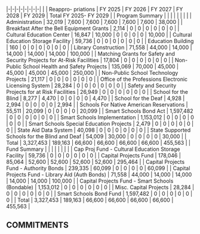 |-|-|-|-|-|-|-|-|
| | Reappro-  priations | FY 2025 | FY 2026 | FY 2027 | FY 2028 | FY 2029 | Total FY 2025- FY  2029 |
| Program Summary | | | | | | | |
| Administration | 32,019 | 7,600 | 7,600 | 7,600 | 7,600 | 7,600 | 38,000 |
| Breakfast After the Bell Equipment Grants | 2,114 | 0 | 0 | 0 | 0 | 0 | 0 |
| Cultural Education Center | 16,847 | 10,000 | 0 | 0 | 0 | 0 | 10,000 |
| Cultural Education Storage Facility | 59,736 | 0 | 0 | 0 | 0 | 0 | 0 |
| Education Building | 160 | 0 | 0 | 0 | 0 | 0 | 0 |
| Library Construction | 71,558 | 44,000 | 14,000 | 14,000 | 14,000 | 14,000 | 100,000 |
| Matching Grants for Safety and Security Projects for At-Risk  Facilities | 17,804 | 0 | 0 | 0 | 0 | 0 | 0 |
| Non-Public School Health and Safety Projects | 135,069 | 70,000 | 45,000 | 45,000 | 45,000 | 45,000 | 250,000 |
| Non-Public School Technology Projects | 21,117 | 0 | 0 | 0 | 0 | 0 | 0 |
| Office of the Professions Electronic Licensing System | 28,284 | 0 | 0 | 0 | 0 | 0 | 0 |
| Safety and Security Projects for at Risk Facilities | 26,949 | 0 | 0 | 0 | 0 | 0 | 0 |
| School for the Blind | 8,277 | 4,470 | 0 | 0 | 0 | 0 | 4,470 |
| School for the Deaf | 4,928 | 2,994 | 0 | 0 | 0 | 0 | 2,994 |
| Schools For Native American Reservations | 55,511 | 20,099 | 0 | 0 | 0 | 0 | 20,099 |
| Smart Schools Bond Act | 1,597,482 | 0 | 0 | 0 | 0 | 0 | 0 |
| Smart Schools Implementation | 1,153,012 | 0 | 0 | 0 | 0 | 0 | 0 |
| Smart Schools Special Education Projects | 2,479 | 0 | 0 | 0 | 0 | 0 | 0 |
| State Aid Data System | 40,098 | 0 | 0 | 0 | 0 | 0 | 0 |
| State Supported Schools for the Blind and Deaf | 54,009 | 30,000 | 0 | 0 | 0 | 0 | 30,000 |
| Total | 3,327,453 | 189,163 | 66,600 | 66,600 | 66,600 | 66,600 | 455,563 |
| Fund Summary | | | | | | | |
| Cap Proj Fund - Cultural Education Storage Facility | 59,736 | 0 | 0 | 0 | 0 | 0 | 0 |
| Capital Projects Fund | 178,046 | 85,064 | 52,600 | 52,600 | 52,600 | 52,600 | 295,464 |
| Capital Projects Fund - Authority Bonds | 239,335 | 60,099 | 0 | 0 | 0 | 0 | 60,099 |
| Capital Projects Fund - Library Aid (Auth Bonds) | 71,558 | 44,000 | 14,000 | 14,000 | 14,000 | 14,000 | 100,000 |
| Capital Projects Fund - Smart Schools (Bondable) | 1,153,012 | 0 | 0 | 0 | 0 | 0 | 0 |
| Misc. Capital Projects | 28,284 | 0 | 0 | 0 | 0 | 0 | 0 |
| Smart Schools Bond Fund | 1,597,482 | 0 | 0 | 0 | 0 | 0 | 0 |
| Total | 3,327,453 | 189,163 | 66,600 | 66,600 | 66,600 | 66,600 | 455,563 |

## **COMMITMENTS**